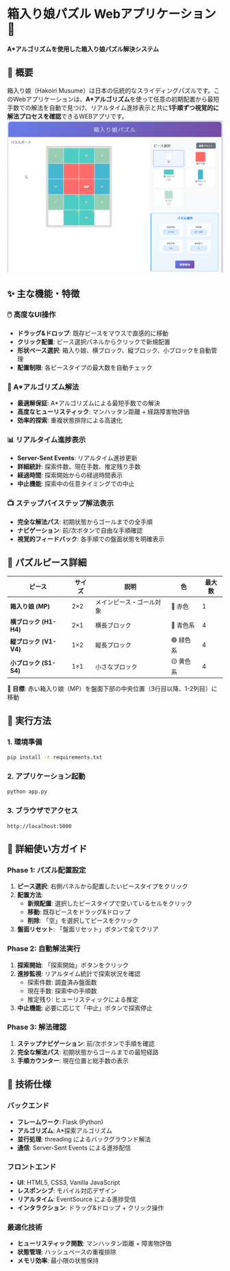 # 箱入り娘パズル Webアプリケーション 🧩

**A*アルゴリズムを使用した箱入り娘パズル解決システム**

## 🎯 概要

箱入り娘（Hakoiri Musume）は日本の伝統的なスライディングパズルです。このWebアプリケーションは、**A*アルゴリズム**を使って任意の初期配置から最短手数での解法を自動で見つけ、リアルタイム進捗表示と共に**1手順ずつ視覚的に解法プロセスを確認**できるWEBアプリです。
![](/image/hakoiri.png)

## ✨ 主な機能・特徴

### 🖱️ 高度なUI操作
- **ドラッグ&ドロップ**: 既存ピースをマウスで直感的に移動
- **クリック配置**: ピース選択パネルからクリックで新規配置
- **形状ベース選択**: 箱入り娘、横ブロック、縦ブロック、小ブロックを自動管理
- **配置制限**: 各ピースタイプの最大数を自動チェック

### 🎯 A*アルゴリズム解法
- **最適解保証**: A*アルゴリズムによる最短手数での解決
- **高度なヒューリスティック**: マンハッタン距離 + 経路障害物評価
- **効率的探索**: 重複状態排除による高速化

### 📊 リアルタイム進捗表示
- **Server-Sent Events**: リアルタイム進捗更新
- **詳細統計**: 探索件数、現在手数、推定残り手数
- **経過時間**: 探索開始からの経過時間表示
- **中止機能**: 探索中の任意タイミングでの中止

### 📺 ステップバイステップ解法表示
- **完全な解法パス**: 初期状態からゴールまでの全手順
- **ナビゲーション**: 前/次ボタンで自由な手順確認
- **視覚的フィードバック**: 各手順での盤面状態を明確表示

## 🧩 パズルピース詳細

| ピース | サイズ | 説明 | 色 | 最大数 |
|--------|--------|------|-----|-------|
| **箱入り娘 (MP)** | 2×2 | メインピース・ゴール対象 | 🔴 赤色 | 1 |
| **横ブロック (H1-H4)** | 2×1 | 横長ブロック | 🔵 青色系 | 4 |
| **縦ブロック (V1-V4)** | 1×2 | 縦長ブロック | 🟢 緑色系 | 4 |
| **小ブロック (S1-S4)** | 1×1 | 小さなブロック | 🟡 黄色系 | 4 |

**🎯 目標**: 赤い箱入り娘（MP）を盤面下部の中央位置（3行目以降、1-2列目）に移動

## 🚀 実行方法

### 1. 環境準備
```bash
pip install -r requirements.txt
```

### 2. アプリケーション起動
```bash
python app.py
```

### 3. ブラウザでアクセス
```
http://localhost:5000
```

## 📖 詳細使い方ガイド

### Phase 1: パズル配置設定
1. **ピース選択**: 右側パネルから配置したいピースタイプをクリック
2. **配置方法**: 
   - **新規配置**: 選択したピースタイプで空いているセルをクリック
   - **移動**: 既存ピースをドラッグ&ドロップ
   - **削除**: 「空」を選択してピースをクリック
3. **盤面リセット**: 「盤面リセット」ボタンで全てクリア

### Phase 2: 自動解法実行
1. **探索開始**: 「探索開始」ボタンをクリック
2. **進捗監視**: リアルタイム統計で探索状況を確認
   - 探索件数: 調査済み盤面数
   - 現在手数: 探索中の手順数
   - 推定残り: ヒューリスティックによる推定
3. **中止機能**: 必要に応じて「中止」ボタンで探索停止

### Phase 3: 解法確認
1. **ステップナビゲーション**: 前/次ボタンで手順を確認
2. **完全な解法パス**: 初期状態からゴールまでの最短経路
3. **手順カウンター**: 現在位置と総手数の表示

## 🔧 技術仕様

### バックエンド
- **フレームワーク**: Flask (Python)
- **アルゴリズム**: A*探索アルゴリズム
- **並行処理**: threading によるバックグラウンド解法
- **通信**: Server-Sent Events による進捗配信

### フロントエンド
- **UI**: HTML5, CSS3, Vanilla JavaScript
- **レスポンシブ**: モバイル対応デザイン
- **リアルタイム**: EventSource による進捗受信
- **インタラクション**: ドラッグ&ドロップ + クリック操作

### 最適化技術
- **ヒューリスティック関数**: マンハッタン距離 + 障害物評価
- **状態管理**: ハッシュベースの重複排除
- **メモリ効率**: 最小限の状態保持


